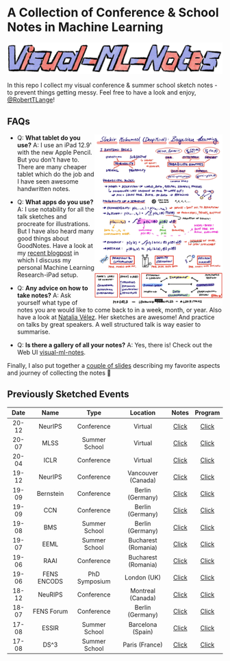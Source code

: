 # A Collection of Conference & School Notes in Machine Learning

![v-ml-notes-banner](docs/banner.png)

In this repo I collect my visual conference & summer school sketch notes - to prevent things getting messy. Feel free to have a look and enjoy, [@RobertTLange](https://twitter.com/RobertTLange)!

## FAQs
<img align="right" src="docs/shakir.jpeg" width="300">

* Q: **What tablet do you use?**
A: I use an iPad 12.9' with the new Apple Pencil. But you don't have to. There are many cheaper tablet which do the job and I have seen awesome handwritten notes.

* Q: **What apps do you use?**
A: I use notability for all the talk sketches and procreate for illustrations. But I have also heard many good things about GoodNotes. Have a look at my [recent blogpost](https://roberttlange.github.io/posts/2020/04/blog-post-11/) in which I discuss my personal Machine Learning Research-iPad setup.

* Q: **Any advice on how to take notes?**
A: Ask yourself what type of notes you are would like to come back to in a week, month, or year. Also have a look at [Natalia Vélez](https://twitter.com/natvelali). Her sketches are awesome! And practice on talks by great speakers. A well structured talk is way easier to summarise.

* Q: **Is there a gallery of all your notes?**
A: Yes, there is! Check out the Web UI [visual-ml-notes](https://visual-ml-notes.github.io/).

Finally, I also put together a [couple of slides](docs/slides_visual_ml_notes.pdf) describing my favorite aspects and journey of collecting the notes :hugs:

## Previously Sketched Events

| Date | Name   |  Type   | Location |  Notes  |  Program  |
| :----: |:----------:| :------:| :-----:| :----:| :----:|
20-12 | NeurIPS | Conference | Virtual | [Click](2020-12-NeurIPS/) | [Click](https://neurips.cc/Conferences/2020)
20-07 | MLSS | Summer School | Virtual | [Click](2020-07-MLSS/) | [Click](2020-07-MLSS/Program-MLSS-a.png)
20-04 | ICLR | Conference | Virtual | [Click](2020-04-ICLR/ICLR_compressed.pdf) | [Click](2020-04-ICLR/Program-ICLR.pdf)
19-12 | NeurIPS | Conference | Vancouver (Canada) | [Click](2019-12-NeurIPS/) | [Click](2019-12-NeurIPS/Program-NeuRIPS.pdf)
19-09 | Bernstein | Conference | Berlin (Germany) | [Click](2019-09-Bernstein/) | [Click](2019-09-Bernstein/Program-1-Bernstein.png)
19-09 | CCN | Conference | Berlin (Germany) | [Click](2019-09-CCN/) | [Click](2019-09-CCN/Program-1-CCN.png)
19-08 | BMS | Summer School | Berlin (Germany) | [Click](2019-08-BMS/) | [Click](2019-08-BMS/Program-BMS.png)
19-07 | EEML | Summer School | Bucharest (Romania) | [Click](2019-07-EEML/) | [Click](2019-07-EEML/Program-EEML.png)
19-06 | RAAI | Conference | Bucharest (Romania) | [Click](2019-06-RAAI/) | [Click](2019-06-RAAI/Program-1-RAAI.png)
19-06 | FENS ENCODS | PhD Symposium | London (UK) | [Click](2019-06-FENS-ENCODS/) | [Click](2019-06-FENS-ENCODS/Program-1-FENS-ENCODS.png)
18-12 | NeuRIPS | Conference | Montreal (Canada) | [Click](2018-12-NeuRIPS/) | [Click](https://nips.cc/Conferences/2018)
18-07 | FENS Forum | Conference | Berlin (Germany) | [Click](2018-07-FENS-Forum/) | [Click](2018-07-FENS-Forum/Program-1-FENS-ENCODS.png)
17-08 | ESSIR | Summer School | Barcelona (Spain) | [Click](2017-09-ESSIR/) | [Click](2017-09-ESSIR/Program-1-ESSIR.png)
17-08 | DS^3 | Summer School | Paris (France) | [Click](2017-08-DS^3/) | [Click](2017-08-DS^3/Program-DS^3.png)
